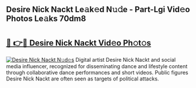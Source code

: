 ## Desire Nick Nackt Le𝚊k𝚎d N𝚞𝚍e - Part-Lgi Vid𝚎o Photos Le𝚊ks 70dm8

# <h2><a href="http://fb4xzem.evod.top/?m=Desire+Nick+Nackt">🔗 👉🔴 Desire Nick Nackt Vid𝚎o Ph𝚘t𝚘s</a></h2>

[![Desire Nick Nackt N𝚞d𝚎s](https://i.imgur.com/8V9OHl7.gif)](http://fb4xzem.evod.top/?m=Desire+Nick+Nackt)
Digital artist Desire Nick Nackt and social media influencer, recognized for disseminating dance and lifestyle content through collaborative dance performances and short videos. Public figures Desire Nick Nackt are often seen as targets of political attacks. 
